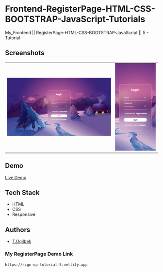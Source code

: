 # Frontend-RegisterPage-HTML-CSS-BOOTSTRAP-JavaScript-Tutorials
My_Frontend || RegisterPage-HTML-CSS-BOOTSTRAP-JavaScript || 5 - Tutorial

## Screenshots
<table>
    <tr>
        <td>
            <img src="./img/img1.jpg" alt="Frontend-RegisterPage-HTML-CSS-JavaScript-Tutorials">
        </td>
        <td>
            <img src="./img/img2.jpg" alt="Frontend-RegisterPage-HTML-CSS-JavaScript-Tutorials">
        </td>
    </tr>
</table>

## Demo

[Live Demo](https://sign-up-tutorial-5.netlify.app)

## Tech Stack

- HTML
- CSS
- Responsive

## Authors

- [T.Oqilbek](https://www.github.com/tolqinov-o)

### My RegisterPage Demo Link

```
https://sign-up-tutorial-5.netlify.app
```
